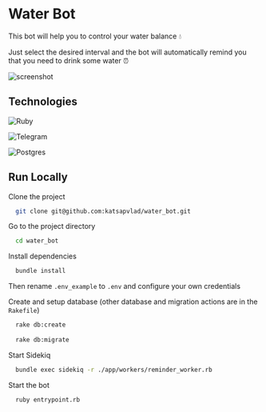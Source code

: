  
# Water Bot   
This bot will help you to control your water balance 💧

Just select the desired interval and the bot will automatically remind you that you need to drink some water ⏰ 

![screenshot](https://i.ibb.co/12s9GxB/image.png)

## Technologies

![Ruby](https://img.shields.io/badge/ruby-%23CC342D.svg?style=for-the-badge&logo=ruby&logoColor=white) 

![Telegram](https://img.shields.io/badge/Telegram-2CA5E0?style=for-the-badge&logo=telegram&logoColor=white)

![Postgres](https://img.shields.io/badge/postgres-%23316192.svg?style=for-the-badge&logo=postgresql&logoColor=white)
## Run Locally  

Clone the project  

~~~bash  
  git clone git@github.com:katsapvlad/water_bot.git
~~~

Go to the project directory  

~~~bash  
  cd water_bot
~~~

Install dependencies  

~~~bash  
  bundle install
~~~

Then rename  ```.env_example``` to ```.env``` and configure your own credentials

Create and setup database (other database and migration actions are in the ```Rakefile```)

~~~bash  
  rake db:create
  
  rake db:migrate
~~~

Start Sidekiq  

~~~bash  
  bundle exec sidekiq -r ./app/workers/reminder_worker.rb
~~~

Start the bot  

~~~bash  
  ruby entrypoint.rb
~~~

